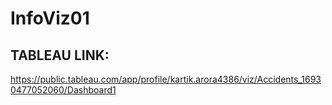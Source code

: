 # InfoViz01

## TABLEAU LINK: 
https://public.tableau.com/app/profile/kartik.arora4386/viz/Accidents_16930477052060/Dashboard1
